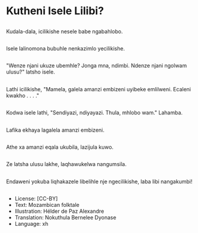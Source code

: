 # Kutheni Isele Lilibi?

##
Kudala-dala, icilikishe
nesele babe
ngabahlobo.

##
Isele lalinomona
bubuhle nenkazimlo
yecilikishe.

##
"Wenze njani ukuze
ubemhle? Jonga mna,
ndimbi. Ndenze njani
ngolwam ulusu?" latsho
isele.

##
Lathi icilikishe,
"Mamela, galela amanzi
embizeni uyibeke
emlilweni. Ecaleni
kwakho . . . ."

##
Kodwa isele lathi,
"Sendiyazi, ndiyayazi.
Thula, mhlobo wam."
Lahamba.

##
Lafika ekhaya lagalela
amanzi embizeni.

##
Athe xa amanzi eqala
ukubila, lazijula kuwo.

##
Ze latsha ulusu lakhe,
laqhawukelwa
nangumsila.

##
Endaweni yokuba
liqhakazele libelihle nje
ngecilikishe, laba libi
nangakumbi!

##
* License: [CC-BY]
* Text: Mozambican folktale
* Illustration: Hélder de Paz Alexandre
* Translation: Nokuthula Bernelee Dyonase
* Language: xh
